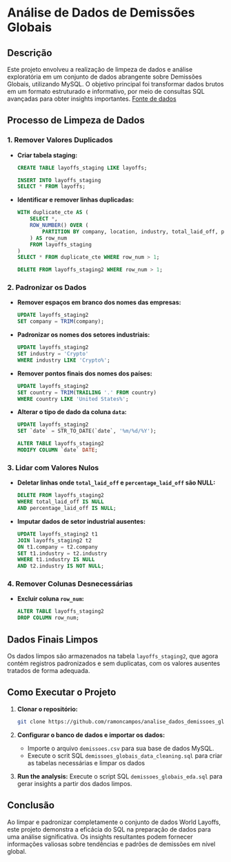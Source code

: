 # Análise de Dados de Demissões Globais

## Descrição

Este projeto envolveu a realização de limpeza de dados e análise exploratória em um conjunto de dados abrangente sobre Demissões Globais, utilizando MySQL. O objetivo principal foi transformar dados brutos em um formato estruturado e informativo, por meio de consultas SQL avançadas para obter insights importantes.
[Fonte de dados](https://www.kaggle.com/datasets/happyude/world-layoffs)

## Processo de Limpeza de Dados

### 1. Remover Valores Duplicados

- **Criar tabela staging:**
  ```sql
  CREATE TABLE layoffs_staging LIKE layoffs;

  INSERT INTO layoffs_staging
  SELECT * FROM layoffs;
  ```

- **Identificar e remover linhas duplicadas:**
  ```sql
  WITH duplicate_cte AS (
      SELECT *,
      ROW_NUMBER() OVER (
          PARTITION BY company, location, industry, total_laid_off, percentage_laid_off, `date`, stage, country, funds_raised_millions
      ) AS row_num
      FROM layoffs_staging
  )
  SELECT * FROM duplicate_cte WHERE row_num > 1;

  DELETE FROM layoffs_staging2 WHERE row_num > 1;
  ```

### 2. Padronizar os Dados

- **Remover espaços em branco dos nomes das empresas:**
  ```sql
  UPDATE layoffs_staging2
  SET company = TRIM(company);
  ```

- **Padronizar os nomes dos setores industriais:**
  ```sql
  UPDATE layoffs_staging2
  SET industry = 'Crypto'
  WHERE industry LIKE 'Crypto%';
  ```

- **Remover pontos finais dos nomes dos países:**
  ```sql
  UPDATE layoffs_staging2
  SET country = TRIM(TRAILING '.' FROM country)
  WHERE country LIKE 'United States%';
  ```

- **Alterar o tipo de dado da coluna `data`:**
  ```sql
  UPDATE layoffs_staging2
  SET `date` = STR_TO_DATE(`date`, '%m/%d/%Y');

  ALTER TABLE layoffs_staging2
  MODIFY COLUMN `date` DATE;
  ```

### 3. Lidar com Valores Nulos

- **Deletar linhas onde `total_laid_off` e `percentage_laid_off` são NULL:**
  ```sql
  DELETE FROM layoffs_staging2
  WHERE total_laid_off IS NULL
  AND percentage_laid_off IS NULL;
  ```

- **Imputar dados de setor industrial ausentes:**
  ```sql
  UPDATE layoffs_staging2 t1
  JOIN layoffs_staging2 t2
  ON t1.company = t2.company
  SET t1.industry = t2.industry
  WHERE t1.industry IS NULL
  AND t2.industry IS NOT NULL;
  ```

### 4. Remover Colunas Desnecessárias

- **Excluir coluna `row_num`:**
  ```sql
  ALTER TABLE layoffs_staging2
  DROP COLUMN row_num;
  ```

## Dados Finais Limpos

Os dados limpos são armazenados na tabela `layoffs_staging2`, que agora contém registros padronizados e sem duplicatas, com os valores ausentes tratados de forma adequada.

## Como Executar o Projeto

1. **Clonar o repositório:**
    ```bash
    git clone https://github.com/ramoncampos/analise_dados_demissoes_globais.git
    
    ```

2. **Configurar o banco de dados e importar os dados:**
    - Importe o arquivo `demissoes.csv` para sua base de dados MySQL.
    - Execute o scrit SQL `demissoes_globais_data_cleaning.sql` para criar as tabelas necessárias e limpar os dados

3. **Run the analysis:**
    Execute o script SQL `demissoes_globais_eda.sql` para gerar insights a partir dos dados limpos.

## Conclusão

Ao limpar e padronizar completamente o conjunto de dados World Layoffs, este projeto demonstra a eficácia do SQL na preparação de dados para uma análise significativa. Os insights resultantes podem fornecer informações valiosas sobre tendências e padrões de demissões em nível global.
